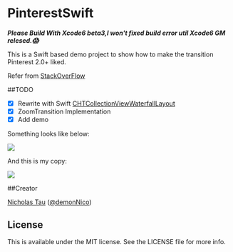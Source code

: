 PinterestSwift
==============

***Please Build With Xcode6 beta3,I won't fixed build error util Xcode6 GM relesed.😱***

This is a Swift based demo project to show how to make the transition Pinterest 2.0+ liked.

Refer from [StackOverFlow](http://stackoverflow.com/questions/22900499/how-to-transition-from-uicollectionview-to-uiviewcontroller-like-pinterest-evern/24399337#24399337)

##TODO

- [x] Rewrite with Swift [CHTCollectionViewWaterfallLayout](https://github.com/chiahsien/CHTCollectionViewWaterfallLayout)
- [x] ZoomTransition Implementation
- [x] Add demo

Something looks like below:

![](http://i.stack.imgur.com/0fnCd.gif)

And this is my copy:

![](https://raw.githubusercontent.com/demon1105/ImagesLib/master/compressed.gif)

##Creator

[Nicholas Tau](http://www.taofengping.com) ([@demonNico](https://twitter.com/demonnico))

## License

This is available under the MIT license. See the LICENSE file for more info.
